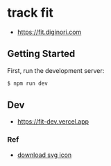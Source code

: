 # track fit
- https://fit.diginori.com

## Getting Started
First, run the development server:

```bash
$ npm run dev
```

## Dev
- https://fit-dev.vercel.app

### Ref
- [download svg icon](https://www.reshot.com/free-svg-icons/chart/)

